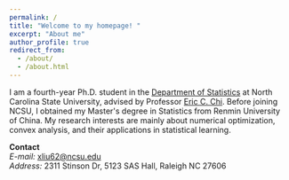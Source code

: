 ```yaml
---
permalink: /
title: "Welcome to my homepage! "
excerpt: "About me"
author_profile: true
redirect_from: 
  - /about/
  - /about.html
---
```

I am a fourth-year Ph.D. student in the [Department of Statistics](https://statistics.sciences.ncsu.edu/) at North Carolina State University, advised by Professor [Eric C. Chi](http://www.ericchi.com/). Before joining NCSU, I obtained my Master's degree in Statistics from Renmin University of China. My research interests are mainly about numerical optimization, convex analysis, and their applications in statistical learning. 

**Contact**\
*E-mail:* xliu62@ncsu.edu\
*Address:* 2311 Stinson Dr, 5123 SAS Hall, Raleigh NC 27606




